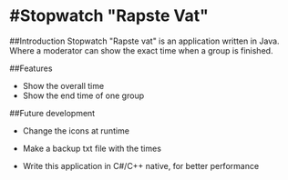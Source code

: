 #Stopwatch "Rapste Vat"
=============

##Introduction
Stopwatch "Rapste vat" is an application written in Java. Where a moderator can show the exact time when a group is finished.

##Features
* Show the overall time
* Show the end time of one group

##Future development
* Change the icons at runtime 
* Make a backup txt file with the times

* Write this application in C#/C++ native, for better performance
